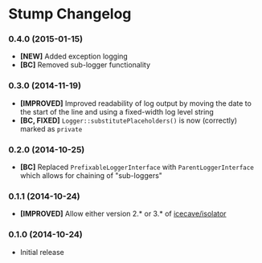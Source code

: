 # Stump Changelog

### 0.4.0 (2015-01-15)

* **[NEW]** Added exception logging
* **[BC]** Removed sub-logger functionality

### 0.3.0 (2014-11-19)

* **[IMPROVED]** Improved readability of log output by moving the date to the start of the line and using a fixed-width log level string
* **[BC, FIXED]** `Logger::substitutePlaceholders()` is now (correctly) marked as `private`

### 0.2.0 (2014-10-25)

* **[BC]** Replaced `PrefixableLoggerInterface` with `ParentLoggerInterface` which allows for chaining of "sub-loggers"

### 0.1.1 (2014-10-24)

* **[IMPROVED]** Allow either version 2.* or 3.* of [icecave/isolator](https://github.com/isolator)

### 0.1.0 (2014-10-24)

* Initial release

